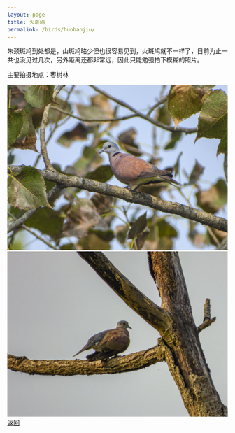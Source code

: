 ```yaml
---
layout: page
title: 火斑鸠	
permalink: /birds/huobanjiu/
---
```

朱颈斑鸠到处都是，山斑鸠略少但也很容易见到，火斑鸠就不一样了，目前为止一共也没见过几次，另外距离还都非常远，因此只能勉强拍下模糊的照片。

主要拍摄地点：枣树林

![](../picture/火斑鸠/DSCN1132-NRW_DxO_DeepPRIME.jpg)
![](../picture/火斑鸠/DSCN1207-NRW_DxO_DeepPRIME.jpg)
[返回](../../)
